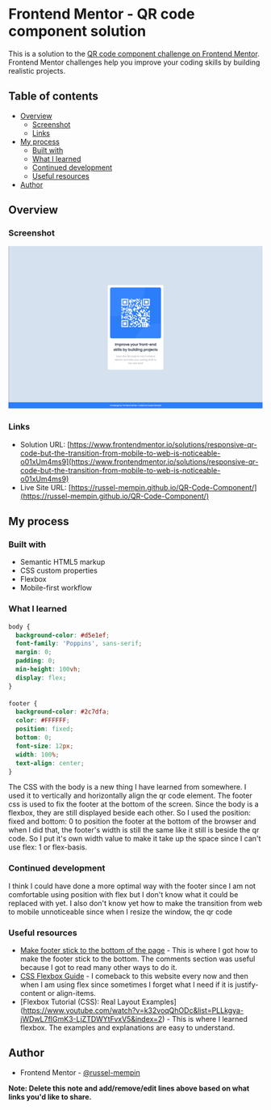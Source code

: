 # Frontend Mentor - QR code component solution

This is a solution to the [QR code component challenge on Frontend Mentor](https://www.frontendmentor.io/challenges/qr-code-component-iux_sIO_H). Frontend Mentor challenges help you improve your coding skills by building realistic projects. 

## Table of contents

- [Overview](#overview)
  - [Screenshot](#screenshot)
  - [Links](#links)
- [My process](#my-process)
  - [Built with](#built-with)
  - [What I learned](#what-i-learned)
  - [Continued development](#continued-development)
  - [Useful resources](#useful-resources)
- [Author](#author)

## Overview

### Screenshot

![QR Code Project Screenshot](screenshot.png)

### Links

- Solution URL: [https://www.frontendmentor.io/solutions/responsive-qr-code-but-the-transition-from-mobile-to-web-is-noticeable-o01xUm4ms9](https://www.frontendmentor.io/solutions/responsive-qr-code-but-the-transition-from-mobile-to-web-is-noticeable-o01xUm4ms9)
- Live Site URL: [https://russel-mempin.github.io/QR-Code-Component/](https://russel-mempin.github.io/QR-Code-Component/)

## My process

### Built with

- Semantic HTML5 markup
- CSS custom properties
- Flexbox
- Mobile-first workflow


### What I learned

```css
body {
  background-color: #d5e1ef;
  font-family: 'Poppins', sans-serif;
  margin: 0;
  padding: 0;
  min-height: 100vh;
  display: flex;
}

footer {
  background-color: #2c7dfa;
  color: #FFFFFF;
  position: fixed;
  bottom: 0;
  font-size: 12px;
  width: 100%;
  text-align: center;
}
```

The CSS with the body is a new thing I have learned from somewhere. I used it to vertically and horizontally align the qr code element. The footer css is used to fix the footer at the bottom of the screen. Since the body is a flexbox, they are still displayed beside each other. So I used the position: fixed and bottom: 0 to position the footer at the bottom of the browser and when I did that, the footer's width is still the same like it still is beside the qr code. So I put it's own width value to make it take up the space since I can't use flex: 1 or flex-basis.

### Continued development

I think I could have done a more optimal way with the footer since I am not comfortable using position with flex but I don't know what it could be replaced with yet. I also don't know yet how to make the transition from web to mobile unnoticeable since when I resize the window, the qr code 

### Useful resources

- [Make footer stick to the bottom of the page](https://dev.to/nehalahmadkhan/how-to-make-footer-stick-to-bottom-of-web-page-3i14) - This is where I got how to make the footer stick to the bottom. The comments section was useful because I got to read many other ways to do it.
- [CSS Flexbox Guide](https://css-tricks.com/snippets/css/a-guide-to-flexbox/) - I comeback to this website every now and then when I am using flex since sometimes I forget what I need if it is justify-content or align-items.
- [Flexbox Tutorial (CSS): Real Layout Examples] (https://www.youtube.com/watch?v=k32voqQhODc&list=PLLkgya-jWDwL7fIGmK3-LjZTDWYtFvxV5&index=2) - This is where I learned flexbox. The examples and explanations are easy to understand. 


## Author

- Frontend Mentor - [@russel-mempin](https://www.frontendmentor.io/profile/russel-mempin)

**Note: Delete this note and add/remove/edit lines above based on what links you'd like to share.**
